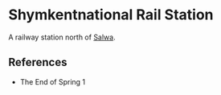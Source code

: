# Shymkentnational Rail Station
A railway station north of [Salwa](../Salwa.md).

## References
- The End of Spring 1

